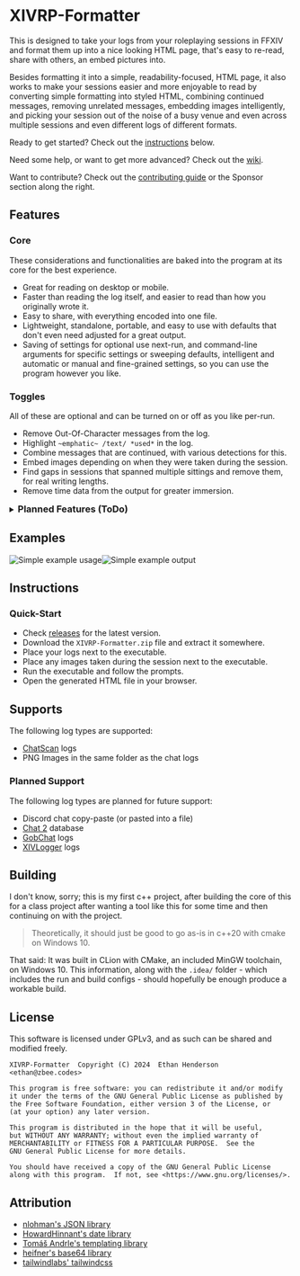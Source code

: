 # XIVRP-Formatter

This is designed to take your logs from your roleplaying sessions in FFXIV and format them up into
a nice looking HTML page, that's easy to re-read, share with others, an embed pictures into.

Besides formatting it into a simple, readability-focused, HTML page, it also works to make your
sessions easier and more enjoyable to read by converting simple formatting into styled HTML,
combining continued messages, removing unrelated messages, embedding images intelligently, and
picking your session out of the noise of a busy venue and even across multiple sessions and even
different logs of different formats.

Ready to get started? Check out the [instructions](#instructions) below.

Need some help, or want to get more advanced? Check out
the [wiki](https://github.com/zbee/xivrp-formatter/wiki).

Want to contribute? Check out
the [contributing guide](https://github.com/zbee/xivrp-formatter/wiki/contributing)
or the Sponsor section along the right.

## Features

### Core

These considerations and functionalities are baked into the program at its core for the best
experience.

- Great for reading on desktop or mobile.
- Faster than reading the log itself, and easier to read than how you originally wrote it.
- Easy to share, with everything encoded into one file.
- Lightweight, standalone, portable, and easy to use with defaults that don't even need adjusted
  for a great output.
- Saving of settings for optional use next-run, and command-line arguments for specific settings
  or sweeping defaults, intelligent and automatic or manual and fine-grained settings, so you can
  use the program however you like.

### Toggles

All of these are optional and can be turned on or off as you like per-run.

- Remove Out-Of-Character messages from the log.
- Highlight `~emphatic~ /text/ *used*` in the log.
- Combine messages that are continued, with various detections for this.
- Embed images depending on when they were taken during the session.
- Find gaps in sessions that spanned multiple sittings and remove them, for real writing lengths.
- Remove time data from the output for greater immersion.

<details><summary style="cursor:pointer"><h3 style="display:inline">Planned Features (ToDo)</h3></summary>

(Roughly in order of priority)

- Designating cover images for the output, and styling it a variety of ways.
- Profile images that match character names in the provided log.
- Finding sessions based on provided character names.
- Finding images automatically. (e.g. finding your XIV folder and checking for screenshots, or
  finding your gshade/reshade settings and checking where screenshots are saved)
- Finding log files automatically. (e.g. finding your XIVLauncher folder and checking where the
  plugins store their logs)
- Finding roleplay sessions within a larger log.
- Finding a roleplay session continued across multiple logs and combining them into one.
- More detection for continued messages, e.g. simply the same person talking twice in a row.

</details>

## Examples

<img src="examples/simple_usage.jpg" style="display:inline" alt="Simple example usage" /><img src="examples/simple_output.jpg" style="display:inline" alt="Simple example output" />

## Instructions

### Quick-Start

- Check [releases](https://github.com/zbee/xivrp-formatter/releases) for the latest version.
- Download the `XIVRP-Formatter.zip` file and extract it somewhere.
- Place your logs next to the executable.
- Place any images taken during the session next to the executable.
- Run the executable and follow the prompts.
- Open the generated HTML file in your browser.

## Supports

The following log types are supported:

- [ChatScan](https://github.com/serifine/XIV-Chat-Scanner) logs
- PNG Images in the same folder as the chat logs

### Planned Support

The following log types are planned for future support:

- Discord chat copy-paste (or pasted into a file)
- [Chat 2](https://git.anna.lgbt/anna/ChatTwo/src/branch/main/ChatTwo) database
- [GobChat](https://github.com/MarbleBag/Gobchat) logs
- [XIVLogger](https://github.com/cadaeix/XIVLogger) logs

## Building

I don't know, sorry; this is my first c++ project, after building the core of this for a class
project after wanting a tool like this for some time and then continuing on with the project.

> Theoretically, it should just be good to go as-is in c++20 with cmake on Windows 10.

That said: It was built in CLion with CMake, an included MinGW toolchain, on Windows 10. This
information, along with the `.idea/` folder - which includes the run and build configs - should
hopefully be enough produce a workable build.

## License

This software is licensed under GPLv3, and as such can be shared and modified freely.

`XIVRP-Formatter  Copyright (C) 2024  Ethan Henderson <ethan@zbee.codes>`

```
This program is free software: you can redistribute it and/or modify
it under the terms of the GNU General Public License as published by
the Free Software Foundation, either version 3 of the License, or
(at your option) any later version.

This program is distributed in the hope that it will be useful,
but WITHOUT ANY WARRANTY; without even the implied warranty of
MERCHANTABILITY or FITNESS FOR A PARTICULAR PURPOSE.  See the
GNU General Public License for more details.

You should have received a copy of the GNU General Public License
along with this program.  If not, see <https://www.gnu.org/licenses/>.
```

## Attribution

- [nlohman's JSON library](https://github.com/nlohmann/json)
- [HowardHinnant's date library](https://github.com/HowardHinnant/date)
- [Tomáš Andrle's templating library](https://www.catnapgames.com/2013/04/09/nltemplate-html-template-library-for-c/)
- [heifner's base64 library](https://github.com/heifner/base64)
- [tailwindlabs' tailwindcss](https://github.com/tailwindlabs/tailwindcss)

